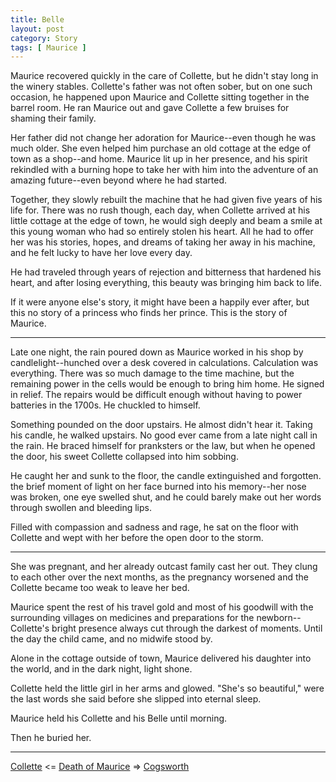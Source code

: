 ```yaml
---
title: Belle
layout: post
category: Story
tags: [ Maurice ]
---
```

Maurice recovered quickly in the care of Collette, but he didn't stay long in the winery stables. Collette's father was not often sober, but on one such occasion, he happened upon Maurice and Collette sitting together in the barrel room. He ran Maurice out and gave Collette a few bruises for shaming their family.

<!-- more -->

Her father did not change her adoration for Maurice--even though he was much older. She even helped him purchase an old cottage at the edge of town as a shop--and home. Maurice lit up in her presence, and his spirit rekindled with a burning hope to take her with him into the adventure of an amazing future--even beyond where he had started.

Together, they slowly rebuilt the machine that he had given five years of his life for. There was no rush though, each day, when Collette arrived at his little cottage at the edge of town, he would sigh deeply and beam a smile at this young woman who had so entirely stolen his heart. All he had to offer her was his stories, hopes, and dreams of taking her away in his machine, and he felt lucky to have her love every day.

He had traveled through years of rejection and bitterness that hardened his heart, and after losing everything, this beauty was bringing him back to life.

If it were anyone else's story, it might have been a happily ever after, but this no story of a princess who finds her prince. This is the story of Maurice.

* * *

Late one night, the rain poured down as Maurice worked in his shop by candlelight--hunched over a desk covered in calculations. Calculation was everything. There was so much damage to the time machine, but the remaining power in the cells would be enough to bring him home. He signed in relief. The repairs would be difficult enough without having to power batteries in the 1700s. He chuckled to himself.

Something pounded on the door upstairs. He almost didn't hear it. Taking his candle, he walked upstairs. No good ever came from a late night call in the rain. He braced himself for pranksters or the law, but when he opened the door, his sweet Collette collapsed into him sobbing.

He caught her and sunk to the floor, the candle extinguished and forgotten. the brief moment of light on her face burned into his memory--her nose was broken, one eye swelled shut, and he could barely make out her words through swollen and bleeding lips.

Filled with compassion and sadness and rage, he sat on the floor with Collette and wept with her before the open door to the storm.

* * *

She was pregnant, and her already outcast family cast her out. They clung to each other over the next months, as the pregnancy worsened and the Collette became too weak to leave her bed.

Maurice spent the rest of his travel gold and most of his goodwill with the surrounding villages on medicines and preparations for the newborn--Collette's bright presence always cut through the darkest of moments. Until the day the child came, and no midwife stood by.

Alone in the cottage outside of town, Maurice delivered his daughter into the world, and in the dark night, light shone.

Collette held the little girl in her arms and glowed. "She's so beautiful," were the last words she said before she slipped into eternal sleep.

Maurice held his Collette and his Belle until morning.

Then he buried her.

---

 [Collette](/story/2017/07/24/collette)  <= [Death of Maurice](/maurice) =>  [Cogsworth](/story/2017/07/26/cogsworth)
